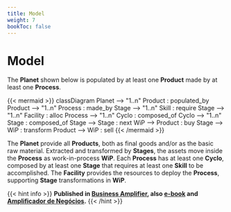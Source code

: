 ```yaml
---
title: Model
weight: 7
bookToc: false
---
```

# Model

The **Planet** shown below is populated by at least one **Product** made by at least one **Process**.

{{< mermaid >}}
classDiagram
    Planet --> "1..n" Product : populated_by
    Product --> "1..n" Process : made_by
    Stage --> "1..n" Skill : require
    Stage --> "1..n" Facility : alloc
    Process --> "1..n" Cyclo : composed_of
    Cyclo --> "1..n" Stage : composed_of
    Stage --> Stage : next
    WiP --> Product : buy
    Stage --> WiP : transform
    Product --> WiP : sell
{{< /mermaid >}}

The **Planet** provide all **Products**, both as final goods and/or as the basic raw material. Extracted and transformed by **Stages**, the assets move inside the **Process** as work-in-process **WiP**. Each **Process** has at least one **Cyclo**, composed by at least one **Stage** that requires at least one **Skill** to be accomplished. The **Facility** provides the resources to deploy the **Process**, supporting **Stage** transformations in **WiP**. 

{{< hint info >}}
**Published in [Business Amplifier](https://www.amazon.com/Business-Amplifier-M-Sc-Motta-Lopes/dp/B083XGK14Q), also [e-book](https://www.amazon.com/Business-Amplifier-Jose-Motta-Lopes-ebook-dp-B086L6V6QY/dp/B086L6V6QY/) and [Amplificador de Negócios](https://www.amazon.com/M-Sc-Jose-Motta-Lopes/dp/8592301009).**
{{< /hint >}}
